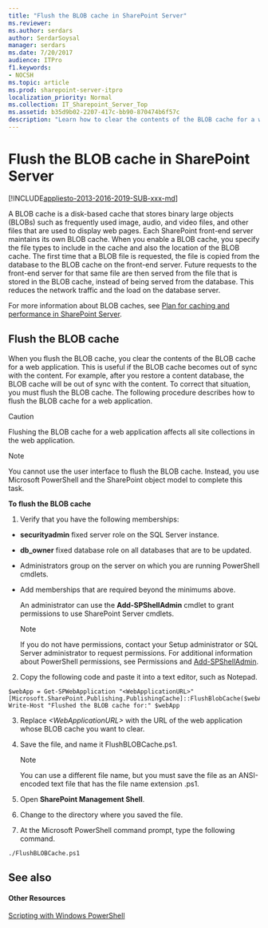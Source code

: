 ```yaml
---
title: "Flush the BLOB cache in SharePoint Server"
ms.reviewer: 
ms.author: serdars
author: SerdarSoysal
manager: serdars
ms.date: 7/20/2017
audience: ITPro
f1.keywords:
- NOCSH
ms.topic: article
ms.prod: sharepoint-server-itpro
localization_priority: Normal
ms.collection: IT_Sharepoint_Server_Top
ms.assetid: b35d9b02-2207-417c-bb90-870474b6f57c
description: "Learn how to clear the contents of the BLOB cache for a web application in SharePoint Server."
---
```


# Flush the BLOB cache in SharePoint Server

[!INCLUDE[appliesto-2013-2016-2019-SUB-xxx-md](../includes/appliesto-2013-2016-2019-SUB-xxx-md.md)]
  
A BLOB cache is a disk-based cache that stores binary large objects (BLOBs) such as frequently used image, audio, and video files, and other files that are used to display web pages. Each SharePoint front-end server maintains its own BLOB cache. When you enable a BLOB cache, you specify the file types to include in the cache and also the location of the BLOB cache. The first time that a BLOB file is requested, the file is copied from the database to the BLOB cache on the front-end server. Future requests to the front-end server for that same file are then served from the file that is stored in the BLOB cache, instead of being served from the database. This reduces the network traffic and the load on the database server. 
  
For more information about BLOB caches, see [Plan for caching and performance in SharePoint Server](caching-and-performance-planning.md).
  
## Flush the BLOB cache
<a name="flush"> </a>

When you flush the BLOB cache, you clear the contents of the BLOB cache for a web application. This is useful if the BLOB cache becomes out of sync with the content. For example, after you restore a content database, the BLOB cache will be out of sync with the content. To correct that situation, you must flush the BLOB cache. The following procedure describes how to flush the BLOB cache for a web application.
  
> [!CAUTION]
> Flushing the BLOB cache for a web application affects all site collections in the web application. 
  
> [!NOTE]
> You cannot use the user interface to flush the BLOB cache. Instead, you use Microsoft PowerShell and the SharePoint object model to complete this task. 
  
 **To flush the BLOB cache**
  
1. Verify that you have the following memberships:
    
  - **securityadmin** fixed server role on the SQL Server instance. 
    
  - **db_owner** fixed database role on all databases that are to be updated. 
    
  - Administrators group on the server on which you are running PowerShell cmdlets.
    
  - Add memberships that are required beyond the minimums above.
    
    An administrator can use the **Add-SPShellAdmin** cmdlet to grant permissions to use SharePoint Server cmdlets. 
    
    > [!NOTE]
    > If you do not have permissions, contact your Setup administrator or SQL Server administrator to request permissions. For additional information about PowerShell permissions, see Permissions and [Add-SPShellAdmin](/powershell/module/sharepoint-server/Add-SPShellAdmin?view=sharepoint-ps). 
  
2. Copy the following code and paste it into a text editor, such as Notepad.
    
  ```
  $webApp = Get-SPWebApplication "<WebApplicationURL>"
  [Microsoft.SharePoint.Publishing.PublishingCache]::FlushBlobCache($webApp)
  Write-Host "Flushed the BLOB cache for:" $webApp
  ```

3. Replace  _\<WebApplicationURL\>_ with the URL of the web application whose BLOB cache you want to clear. 
    
4. Save the file, and name it FlushBLOBCache.ps1.
    
    > [!NOTE]
    > You can use a different file name, but you must save the file as an ANSI-encoded text file that has the file name extension .ps1. 
  
5. Open **SharePoint Management Shell**.
    
6. Change to the directory where you saved the file.
    
7. At the Microsoft PowerShell command prompt, type the following command.
    
  ```
  ./FlushBLOBCache.ps1
  ```

## See also
<a name="flush"> </a>

#### Other Resources

[Scripting with Windows PowerShell](https://go.microsoft.com/fwlink/p/?LinkId=193051)

